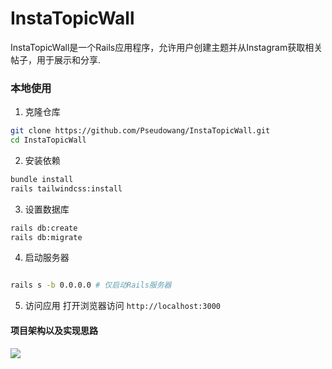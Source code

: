 # InstaTopicWall

InstaTopicWall是一个Rails应用程序，允许用户创建主题并从Instagram获取相关帖子，用于展示和分享.


### 本地使用

1. 克隆仓库
```bash
git clone https://github.com/Pseudowang/InstaTopicWall.git
cd InstaTopicWall
```

2. 安装依赖
```bash
bundle install
rails tailwindcss:install
```

3. 设置数据库
```bash
rails db:create
rails db:migrate
```

4. 启动服务器

```bash

rails s -b 0.0.0.0 # 仅启动Rails服务器
```

5. 访问应用
打开浏览器访问 `http://localhost:3000`

#### 项目架构以及实现思路
![](https://wangzhrbuckets.s3.bitiful.net/picture/2025/05/9705e7bb56ead308d6337787b576b60b.png)


